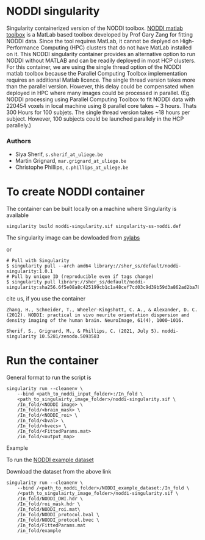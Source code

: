# NODDI singularity

Singularity containerized version of the NODDI toolbox. [NODDI matlab toolbox](http://mig.cs.ucl.ac.uk/index.php?n=Tutorial.NODDImatlab) is a MatLab based toolbox developed by Prof Gary Zang for fitting NODDI data. Since the tool requires MatLab, it cannot be deplyed on High-Performance Computing (HPC) clusters that do not have MatLab installed on it. This NODDI singularity container provides an alternative option to run NODDI without MATLAB and can be readily deployed in most HCP clusters. For this container, we are using the single thread option of the NODDI matlab toolbox because the Parallel Computing Toolbox implementation requires an additional Matlab licence. The single thread version takes more than the parallel version. However, this delay could be compensated when deployed in HPC where many images could be processed in parallel. (Eg. NODDI processing using Parallel Computing Toolbox to fit NODDI data with 220454 voxels in local machine using 8 parallel core takes ~ 3 hours. Thats 300 Hours for 100 subjets. The single thread version takes ~18 hours per subject. However, 100 subjects could be launched parallely in the HCP parallely.)

### Authors
- Siya Sherif, `s.sherif_at_uliege.be`
- Martin Grignard, `mar.grignard_at_uliege.be`
- Christophe Phillips, `c.phillips_at_uliege.be`



# To create NODDI container 

The container can be built locally on a machine where Singularity is available 

    singularity build noddi-singularity.sif singularity-ss-noddi.def

The singularity image can be dowloaded from [sylabs](https://cloud.sylabs.io/library/sher_ss/default/noddi-singularity)

or 

```
# Pull with Singularity
$ singularity pull --arch amd64 library://sher_ss/default/noddi-singularity:1.0.1
# Pull by unique ID (reproducible even if tags change)
$ singularity pull library://sher_ss/default/noddi-singularity:sha256.6f5e08a8c425199cb1c1a48cef7cd03c9d39b59d3a862ad2ba780792d26d73ac
```

cite us, if you use the container
```
Zhang, H., Schneider, T., Wheeler-Kingshott, C. A., & Alexander, D. C. (2012). NODDI: practical in vivo neurite orientation dispersion and density imaging of the human brain. NeuroImage, 61(4), 1000–1016.

Sherif, S., Grignard, M., & Phillips, C. (2021, July 5). noddi-singularity 10.5281/zenodo.5093583

```

# Run the container 

General format to run the script is 

```
singularity run --cleanenv \
    --bind <path_to_noddi_input_folder>:/In_fold \
    <path_to_singulairty_image_folder>/noddi-singularity.sif \
    /In_fold/<NODDI image> \
    /In_fold/<brain_mask> \
    /In_fold/<NODDI_roi> \
    /In_fold/<bval> \
    /In_fold/<bvecs> \
    /In_fold/<FittedParams.mat>
    /in_fold/<output_map>
```

Example 
    
To run the [NODDI example dataset](http://mig.cs.ucl.ac.uk/index.php?n=Tutorial.NODDImatlab)

Download the dataset from the above link 

```
singularity run --cleanenv \
    --bind /<path_to_noddi_folder>/NODDI_example_dataset:/In_fold \
    /<path_to_singulairty_image_folder>/noddi-singularity.sif \
    /In_fold/NODDI_DWI.hdr \
    /In_fold/roi_mask.hdr \
    /In_fold/NODDI_roi.mat\
    /In_fold/NODDI_protocol.bval \
    /In_fold/NODDI_protocol.bvec \
    /In_fold/FittedParams.mat
    /in_fold/example
```


